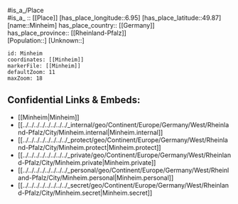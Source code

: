 ﻿---
location: [49.87,6.95] 
mapzoom: [7,12] 
mapmarker: city 
type: City
tags:
- geo/City


SpocWebEntityId: 32494
isDeleted: false
confidential: public

---
#is_a_/Place  
#is_a_ :: [[Place]] 
[has_place_longitude::6.95] 
[has_place_latitude::49.87] 
[name::Minheim] 
has_place_country:: [[Germany]]  
has_place_province:: [[Rheinland-Pfalz]]  
[Population::] 
[Unknown::] 


```leaflet
id: Minheim
coordinates: [[Minheim]] 
markerFile: [[Minheim]] 
defaultZoom: 11 
maxZoom: 18
```


## Confidential Links & Embeds: 
- [[Minheim|Minheim]]  
- [[../../../../../../../../_internal/geo/Continent/Europe/Germany/West/Rheinland-Pfalz/City/Minheim.internal|Minheim.internal]] 
- [[../../../../../../../../_protect/geo/Continent/Europe/Germany/West/Rheinland-Pfalz/City/Minheim.protect|Minheim.protect]] 
- [[../../../../../../../../_private/geo/Continent/Europe/Germany/West/Rheinland-Pfalz/City/Minheim.private|Minheim.private]] 
- [[../../../../../../../../_personal/geo/Continent/Europe/Germany/West/Rheinland-Pfalz/City/Minheim.personal|Minheim.personal]] 
- [[../../../../../../../../_secret/geo/Continent/Europe/Germany/West/Rheinland-Pfalz/City/Minheim.secret|Minheim.secret]] 
